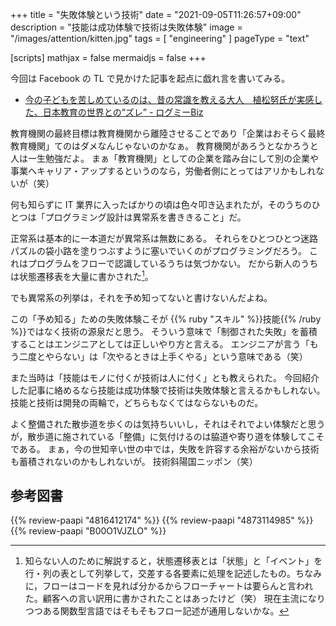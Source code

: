 +++
title = "失敗体験という技術"
date =  "2021-09-05T11:26:57+09:00"
description = "技能は成功体験で技術は失敗体験"
image = "/images/attention/kitten.jpg"
tags = [ "engineering" ]
pageType = "text"

[scripts]
  mathjax = false
  mermaidjs = false
+++

今回は Facebook の TL で見かけた記事を起点に戯れ言を書いてみる。

- [今の子どもを苦しめているのは、昔の常識を教える大人　植松努氏が実感した、日本教育の世界との“ズレ”  - ログミーBiz](https://logmi.jp/business/articles/324932)

教育機関の最終目標は教育機関から離陸させることであり「企業はおそらく最終教育機関」てのはダメなんじゃないのかなぁ。
教育機関があろうとなかろうと人は一生勉強だよ。
まぁ「教育機関」としての企業を踏み台にして別の企業や事業へキャリア・アップするというのなら，労働者側にとってはアリかもしれないが（笑）

何も知らずに IT 業界に入ったばかりの頃は色々叩き込まれたが，そのうちのひとつは「プログラミング設計は異常系を書ききること」だ。

正常系は基本的に一本道だが異常系は無数にある。
それらをひとつひとつ迷路パズルの袋小路を塗りつぶすように塞いでいくのがプログラミングだろう。
これはプログラムをフローで認識しているうちは気づかない。
だから新人のうちは状態遷移表を大量に書かされた[^flow1]。

[^flow1]: 知らない人のために解説すると，状態遷移表とは「状態」と「イベント」を行・列の表として列挙して，交差する各要素に処理を記述したもの。ちなみに，フローはコードを見れば分かるからフローチャートは要らんと言われた。顧客への言い訳用に書かされたことはあったけど（笑） 現在主流になりつつある関数型言語ではそもそもフロー記述が通用しないかな。

でも異常系の列挙は，それを予め知ってないと書けないんだよね。

この「予め知る」ための失敗体験こそが {{% ruby "スキル" %}}技能{{% /ruby %}}ではなく技術の源泉だと思う。
そういう意味で「制御された失敗」を蓄積することはエンジニアとしては正しいやり方と言える。
エンジニアが言う「もう二度とやらない」は「次やるときは上手くやる」という意味である（笑）

また当時は「技能はモノに付くが技術は人に付く」とも教えられた。
今回紹介した記事に絡めるなら技能は成功体験で技術は失敗体験と言えるかもしれない。
技能と技術は開発の両輪で，どちらもなくてはならないものだ。

よく整備された散歩道を歩くのは気持ちいいし，それはそれでよい体験だと思うが，散歩道に施されている「整備」に気付けるのは脇道や寄り道を体験してこそである。
まぁ，今の世知辛い世の中では，失敗を許容する余裕がないから技術も蓄積されないのかもしれないが。
技術斜陽国ニッポン（笑）

## 参考図書

{{% review-paapi "4816412174" %}} <!-- 迷路で行こう -->
{{% review-paapi "4873114985" %}} <!-- 子どもが体験するべき50の危険なこと -->
{{% review-paapi "B00O1VJZLO" %}} <!-- 火星の人 -->
